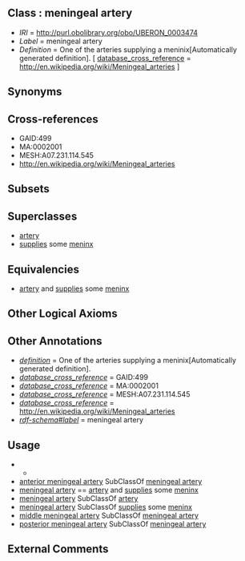 
## Class : meningeal artery

 * *IRI* = http://purl.obolibrary.org/obo/UBERON_0003474
 * *Label* = meningeal artery
 * *Definition* = One of the arteries supplying a meninix[Automatically generated definition]. [ [database_cross_reference](../../ef/oboInOwl#hasDbXref.md) = http://en.wikipedia.org/wiki/Meningeal_arteries ]

## Synonyms


## Cross-references

 * GAID:499
 * MA:0002001
 * MESH:A07.231.114.545
 * http://en.wikipedia.org/wiki/Meningeal_arteries

## Subsets


## Superclasses

 * [artery](../../UBERON/37/UBERON_0001637.md)
 * [supplies](../../RO/78/RO_0002178.md) some [meninx](../../UBERON/60/UBERON_0002360.md)

## Equivalencies

 * [artery](../../UBERON/37/UBERON_0001637.md) and [supplies](../../RO/78/RO_0002178.md) some [meninx](../../UBERON/60/UBERON_0002360.md)

## Other Logical Axioms


## Other Annotations

 * *[definition](../../IAO/15/IAO_0000115.md)* = One of the arteries supplying a meninix[Automatically generated definition].
 * *[database_cross_reference](../../ef/oboInOwl#hasDbXref.md)* = GAID:499
 * *[database_cross_reference](../../ef/oboInOwl#hasDbXref.md)* = MA:0002001
 * *[database_cross_reference](../../ef/oboInOwl#hasDbXref.md)* = MESH:A07.231.114.545
 * *[database_cross_reference](../../ef/oboInOwl#hasDbXref.md)* = http://en.wikipedia.org/wiki/Meningeal_arteries
 * *[rdf-schema#label](../../el/rdf-schema#label.md)* = meningeal artery

## Usage

 * -
 * [anterior meningeal artery](../../UBERON/51/UBERON_0010251.md) SubClassOf [meningeal artery](../../UBERON/74/UBERON_0003474.md)
 * [meningeal artery](../../UBERON/74/UBERON_0003474.md) == [artery](../../UBERON/37/UBERON_0001637.md) and [supplies](../../RO/78/RO_0002178.md) some [meninx](../../UBERON/60/UBERON_0002360.md)
 * [meningeal artery](../../UBERON/74/UBERON_0003474.md) SubClassOf [artery](../../UBERON/37/UBERON_0001637.md)
 * [meningeal artery](../../UBERON/74/UBERON_0003474.md) SubClassOf [supplies](../../RO/78/RO_0002178.md) some [meninx](../../UBERON/60/UBERON_0002360.md)
 * [middle meningeal artery](../../UBERON/50/UBERON_0010250.md) SubClassOf [meningeal artery](../../UBERON/74/UBERON_0003474.md)
 * [posterior meningeal artery](../../UBERON/49/UBERON_0010249.md) SubClassOf [meningeal artery](../../UBERON/74/UBERON_0003474.md)

## External Comments

